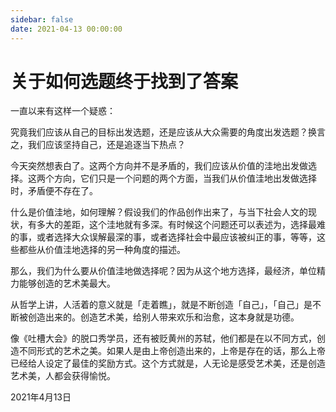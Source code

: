 ```yaml
---
sidebar: false
date: 2021-04-13 00:00:00
---
```

# 关于如何选题终于找到了答案

一直以来有这样一个疑惑：

究竟我们应该从自己的目标出发选题，还是应该从大众需要的角度出发选题？换言之，我们应该坚持自己，还是追逐当下热点？

今天突然想表白了。这两个方向并不是矛盾的，我们应该从价值的洼地出发做选择。这两个方向，它们只是一个问题的两个方面，当我们从价值洼地出发做选择时，矛盾便不存在了。

什么是价值洼地，如何理解？假设我们的作品创作出来了，与当下社会人文的现状，有多大的差距，这个洼地就有多深。有时候这个问题还可以表述为，选择最难的事，或者选择大众误解最深的事，或者选择社会中最应该被纠正的事，等等，这些都些从价值洼地选择的另一种角度的描述。

那么，我们为什么要从价值洼地做选择呢？因为从这个地方选择，最经济，单位精力能够创造的艺术美最大。

从哲学上讲，人活着的意义就是「走着瞧」，就是不断创造「自己」，「自己」是不断被创造出来的。创造艺术美，给别人带来欢乐和治愈，这本身就是功德。

像《吐槽大会》的脱口秀学员，还有被贬黄州的苏轼，他们都是在以不同方式，创造不同形式的艺术之美。如果人是由上帝创造出来的，上帝是存在的话，那么上帝已经给人设定了最佳的奖励方式。这个方式就是，人无论是感受艺术美，还是创造艺术美，人都会获得愉悦。


2021年4月13日